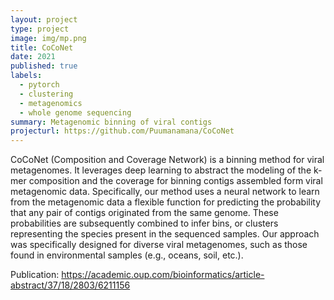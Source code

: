 ```yaml
---
layout: project
type: project
image: img/mp.png
title: CoCoNet
date: 2021
published: true
labels:
  - pytorch
  - clustering
  - metagenomics
  - whole genome sequencing
summary: Metagenomic binning of viral contigs
projecturl: https://github.com/Puumanamana/CoCoNet
---
```


CoCoNet (Composition and Coverage Network) is a binning method for viral metagenomes. It leverages deep learning to abstract the modeling of the k-mer composition and the coverage for binning contigs assembled form viral metagenomic data. Specifically, our method uses a neural network to learn from the metagenomic data a flexible function for predicting the probability that any pair of contigs originated from the same genome. These probabilities are subsequently combined to infer bins, or clusters representing the species present in the sequenced samples. Our approach was specifically designed for diverse viral metagenomes, such as those found in environmental samples (e.g., oceans, soil, etc.).

Publication: https://academic.oup.com/bioinformatics/article-abstract/37/18/2803/6211156
